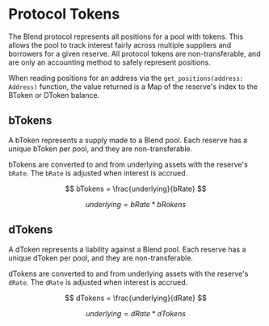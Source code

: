 # Protocol Tokens

The Blend protocol represents all positions for a pool with tokens. This allows the pool to track interest fairly across multiple suppliers and borrowers for a given reserve. All protocol tokens are non-transferable, and are only an accounting method to safely represent positions.

When reading positions for an address via the `get_positions(address: Address)` function, the value returned is a Map of the reserve's index to the BToken or DToken balance.

## bTokens

A bToken represents a supply made to a Blend pool. Each reserve has a unique bToken per pool, and they are non-transferable.

bTokens are converted to and from underlying assets with the reserve's `bRate`. The `bRate` is adjusted when interest is accrued.

$$
bTokens = \frac{underlying}{bRate}
$$

$$
underlying = bRate*bRokens
$$

## dTokens

A dToken represents a liability against a Blend pool. Each reserve has a unique dToken per pool, and they are non-transferable.

dTokens are converted to and from underlying assets with the reserve's `dRate`. The `dRate` is adjusted when interest is accrued.

$$
dTokens = \frac{underlying}{dRate}
$$

$$
underlying = dRate*dTokens
$$
